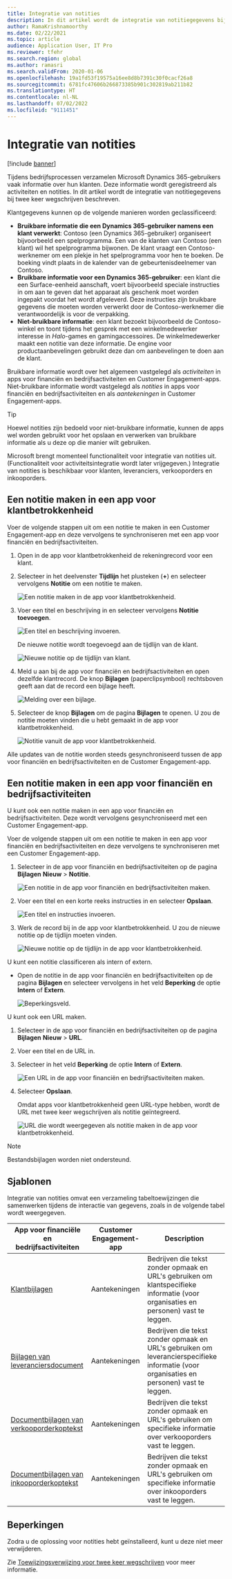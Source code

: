 ```yaml
---
title: Integratie van notities
description: In dit artikel wordt de integratie van notitiegegevens bij twee keer wegschrijven beschreven.
author: RamaKrishnamoorthy
ms.date: 02/22/2021
ms.topic: article
audience: Application User, IT Pro
ms.reviewer: tfehr
ms.search.region: global
ms.author: ramasri
ms.search.validFrom: 2020-01-06
ms.openlocfilehash: 19a1fd53f19575a16ee8d8b7391c30f0cacf26a8
ms.sourcegitcommit: 6781fc47606b266873385b901c302819ab211b82
ms.translationtype: HT
ms.contentlocale: nl-NL
ms.lasthandoff: 07/02/2022
ms.locfileid: "9111451"
---
```

# <a name="note-integration"></a>Integratie van notities

[!include [banner](../../includes/banner.md)]



Tijdens bedrijfsprocessen verzamelen Microsoft Dynamics 365-gebruikers vaak informatie over hun klanten. Deze informatie wordt geregistreerd als activiteiten en notities. In dit artikel wordt de integratie van notitiegegevens bij twee keer wegschrijven beschreven.

Klantgegevens kunnen op de volgende manieren worden geclassificeerd:

+ **Bruikbare informatie die een Dynamics 365-gebruiker namens een klant verwerkt**: Contoso (een Dynamics 365-gebruiker) organiseert bijvoorbeeld een spelprogramma. Een van de klanten van Contoso (een klant) wil het spelprogramma bijwonen. De klant vraagt een Contoso-werknemer om een plekje in het spelprogramma voor hen te boeken. De boeking vindt plaats in de kalender van de gebeurtenisdeelnemer van Contoso.
+ **Bruikbare informatie voor een Dynamics 365-gebruiker**: een klant die een Surface-eenheid aanschaft, voert bijvoorbeeld speciale instructies in om aan te geven dat het apparaat als geschenk moet worden ingepakt voordat het wordt afgeleverd. Deze instructies zijn bruikbare gegevens die moeten worden verwerkt door de Contoso-werknemer die verantwoordelijk is voor de verpakking.
+ **Niet-bruikbare informatie**: een klant bezoekt bijvoorbeeld de Contoso-winkel en toont tijdens het gesprek met een winkelmedewerker interesse in *Halo*-games en gamingaccessoires. De winkelmedewerker maakt een notitie van deze informatie. De engine voor productaanbevelingen gebruikt deze dan om aanbevelingen te doen aan de klant.

Bruikbare informatie wordt over het algemeen vastgelegd als *activiteiten* in apps voor financiën en bedrijfsactiviteiten en Customer Engagement-apps. Niet-bruikbare informatie wordt vastgelegd als *notities* in apps voor financiën en bedrijfsactiviteiten en als *aantekeningen* in Customer Engagement-apps.

> [!TIP]
> Hoewel notities zijn bedoeld voor niet-bruikbare informatie, kunnen de apps wel worden gebruikt voor het opslaan en verwerken van bruikbare informatie als u deze op die manier wilt gebruiken.

Microsoft brengt momenteel functionaliteit voor integratie van notities uit. (Functionaliteit voor activiteitsintegratie wordt later vrijgegeven.) Integratie van notities is beschikbaar voor klanten, leveranciers, verkooporders en inkooporders.

## <a name="create-a-note-in-a-customer-engagement-app"></a>Een notitie maken in een app voor klantbetrokkenheid

Voer de volgende stappen uit om een notitie te maken in een Customer Engagement-app en deze vervolgens te synchroniseren met een app voor financiën en bedrijfsactiviteiten.

1. Open in de app voor klantbetrokkenheid de rekeningrecord voor een klant.
2. Selecteer in het deelvenster **Tijdlijn** het plusteken (**+**) en selecteer vervolgens **Notitie** om een notitie te maken.

    ![Een notitie maken in de app voor klantbetrokkenheid.](media/notes-ce-1.png)

3. Voer een titel en beschrijving in en selecteer vervolgens **Notitie toevoegen**.

    ![Een titel en beschrijving invoeren.](media/notes-ce-2.png)

    De nieuwe notitie wordt toegevoegd aan de tijdlijn van de klant.

    ![Nieuwe notitie op de tijdlijn van klant.](media/notes-ce-3.png)

4. Meld u aan bij de app voor financiën en bedrijfsactiviteiten en open dezelfde klantrecord. De knop **Bijlagen** (paperclipsymbool) rechtsboven geeft aan dat de record een bijlage heeft.

    ![Melding over een bijlage.](media/notes-ce-4.png)

5. Selecteer de knop **Bijlagen** om de pagina **Bijlagen** te openen. U zou de notitie moeten vinden die u hebt gemaakt in de app voor klantbetrokkenheid.

    ![Notitie vanuit de app voor klantbetrokkenheid.](media/notes-ce-5.png)

Alle updates van de notitie worden steeds gesynchroniseerd tussen de app voor financiën en bedrijfsactiviteiten en de Customer Engagement-app.

## <a name="create-a-note-in-a-finance-and-operations-app"></a>Een notitie maken in een app voor financiën en bedrijfsactiviteiten

U kunt ook een notitie maken in een app voor financiën en bedrijfsactiviteiten. Deze wordt vervolgens gesynchroniseerd met een Customer Engagement-app.

Voer de volgende stappen uit om een notitie te maken in een app voor financiën en bedrijfsactiviteiten en deze vervolgens te synchroniseren met een Customer Engagement-app.

1. Selecteer in de app voor financiën en bedrijfsactiviteiten op de pagina **Bijlagen** **Nieuw** \> **Notitie**.

    ![Een notitie in de app voor financiën en bedrijfsactiviteiten maken.](media/notes-fo-1.png)

2. Voer een titel en een korte reeks instructies in en selecteer **Opslaan**.

    ![Een titel en instructies invoeren.](media/notes-fo-2.png)

3. Werk de record bij in de app voor klantbetrokkenheid. U zou de nieuwe notitie op de tijdlijn moeten vinden.

    ![Nieuwe notitie op de tijdlijn in de app voor klantbetrokkenheid.](media/notes-fo-3.png)

U kunt een notitie classificeren als intern of extern.

- Open de notitie in de app voor financiën en bedrijfsactiviteiten op de pagina **Bijlagen** en selecteer vervolgens in het veld **Beperking** de optie **Intern** of **Extern**.

    ![Beperkingsveld.](media/notes-fo-4.png)

U kunt ook een URL maken.

1. Selecteer in de app voor financiën en bedrijfsactiviteiten op de pagina **Bijlagen** **Nieuw** \> **URL**.
2. Voer een titel en de URL in.
3. Selecteer in het veld **Beperking** de optie **Intern** of **Extern**.

    ![Een URL in de app voor financiën en bedrijfsactiviteiten maken.](media/notes-fo-5.png)

4. Selecteer **Opslaan**.

    Omdat apps voor klantbetrokkenheid geen URL-type hebben, wordt de URL met twee keer wegschrijven als notitie geïntegreerd.

    ![URL die wordt weergegeven als notitie maken in de app voor klantbetrokkenheid.](media/notes-ce-6.png)

> [!NOTE]
> Bestandsbijlagen worden niet ondersteund.

## <a name="templates"></a>Sjablonen

Integratie van notities omvat een verzameling tabeltoewijzingen die samenwerken tijdens de interactie van gegevens, zoals in de volgende tabel wordt weergegeven.

| App voor financiële en bedrijfsactiviteiten | Customer Engagement-app | Description |
|----------------------------|-------------------------|-------------|
| [Klantbijlagen](mapping-reference.md#230) | Aantekeningen | Bedrijven die tekst zonder opmaak en URL's gebruiken om klantspecifieke informatie (voor organisaties en personen) vast te leggen. |
| [Bijlagen van leveranciersdocument](mapping-reference.md#231) | Aantekeningen | Bedrijven die tekst zonder opmaak en URL's gebruiken om leverancierspecifieke informatie (voor organisaties en personen) vast te leggen. |
| [Documentbijlagen van verkooporderkoptekst](mapping-reference.md#229) | Aantekeningen | Bedrijven die tekst zonder opmaak en URL's gebruiken om specifieke informatie over verkooporders vast te leggen. |
| [Documentbijlagen van inkooporderkoptekst](mapping-reference.md#232) | Aantekeningen | Bedrijven die tekst zonder opmaak en URL's gebruiken om specifieke informatie over inkooporders vast te leggen. |

## <a name="limitations"></a>Beperkingen

Zodra u de oplossing voor notities hebt geïnstalleerd, kunt u deze niet meer verwijderen. 

Zie [Toewijzingsverwijzing voor twee keer wegschrijven](mapping-reference.md) voor meer informatie.

